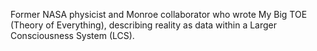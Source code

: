 Former NASA physicist and Monroe collaborator who wrote My Big TOE (Theory of Everything), describing reality as data within a Larger Consciousness System (LCS).